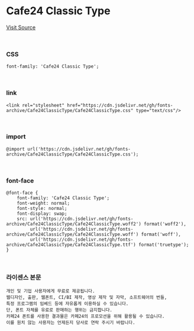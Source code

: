 # Cafe24 Classic Type

[Visit Source](https://fonts.cafe24.com/)

&nbsp;

### CSS

```
font-family: 'Cafe24 Classic Type';
```

&nbsp;

### link

```
<link rel="stylesheet" href="https://cdn.jsdelivr.net/gh/fonts-archive/Cafe24ClassicType/Cafe24ClassicType.css" type="text/css"/>
```

&nbsp;

### import

```
@import url('https://cdn.jsdelivr.net/gh/fonts-archive/Cafe24ClassicType/Cafe24ClassicType.css');
```

&nbsp;

### font-face

```
@font-face {
    font-family: 'Cafe24 Classic Type';
    font-weight: normal;
    font-style: normal;
    font-display: swap;
    src: url('https://cdn.jsdelivr.net/gh/fonts-archive/Cafe24ClassicType/Cafe24ClassicType.woff2') format('woff2'),
         url('https://cdn.jsdelivr.net/gh/fonts-archive/Cafe24ClassicType/Cafe24ClassicType.woff') format('woff'),
         url('https://cdn.jsdelivr.net/gh/fonts-archive/Cafe24ClassicType/Cafe24ClassicType.ttf') format('truetype');
}
```

&nbsp;

### 라이센스 본문

```
개인 및 기업 사용자에게 무료로 제공됩니다. 
웹디자인, 출판, 웹폰트, CI/BI 제작, 영상 제작 및 자막, 소프트웨어의 번들, 
특정 프로그램의 임베드 등에 자유롭게 이용하실 수 있습니다. 
단, 폰트 자체를 유료로 판매하는 행위는 금지합니다. 
카페24 폰트를 사용한 결과물은 카페24의 프로모션을 위해 활용될 수 있습니다. 
이를 원치 않는 사용자는 언제든지 당사로 연락 주시기 바랍니다.
```
